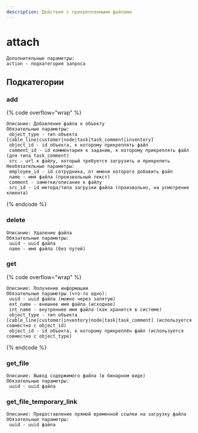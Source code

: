```yaml
---
description: Действие с прикрепляемыми файлами
---
```


# attach

```
Дополнительные параметры:
action - подкатегория запроса
```

## Подкатегории

### **add**

{% code overflow="wrap" %}
```
Описание: Добавление файла к объекту
Обязательные параметры:
 object_type - тип объекта [cable_line|customer|node|task|task_comment|inventory]
 object_id - id объекта, к которому прикреплять файл
 comment_id - id комментария к заданию, к которому прикреплять файл (для типа task_comment)
 src - url к файлу, который требуется загрузить и прикрепить
Необязательные параметры:
 employee_id - id сотрудника, от имени которого добавить файл
 name - имя файла (произвольный текст)
 comment - заметки/описание к файлу
 src_id - id метода/типа загрузки файла (произвольно, на усмотрение клиента)
```
{% endcode %}

### **delete**

```
Описание: Удаление файла
Обязательные параметры:
 uuid - uuid файла
 name - имя файла (без путей)
```

### **get**

{% code overflow="wrap" %}
```
Описание: Получение информации
Обязательные параметры (что-то одно):
 uuid - uuid файла (можно через запятую) 
 ext_name - внешнее имя файла (исходное)
 int_name - внутреннее имя файла (как хранится в системе)
 object_type - тип объекта [cable_line|customer|inventory|node|task|task_comment] (используется совместно с object_id)
 object_id - id объекта, к которому прикреплён файл (используется совместно с object_type)
```
{% endcode %}

### **get\_file**

```
Описание: Вывод содержимого файла (в бинарном виде)
Обязательные параметры:
 uuid - uuid файла
```

### **get\_file\_temporary\_link**

```
Описание: Предоставление прямой временной ссылки на загрузку файла
Обязательные параметры:
 uuid - uuid файла
```
